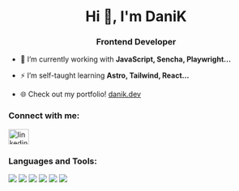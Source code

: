 <h1 align="center">Hi 👋, I'm DaniK</h1>
<h3 align="center">Frontend Developer</h3>

- 🌱 I’m currently working with **JavaScript, Sencha, Playwright...**

- ⚡ I’m self-taught learning **Astro, Tailwind, React...**

- 🌐 Check out my portfolio! <a href="https://danik.dev/" target="blank">danik.dev</a>

<h3 align="left">Connect with me:</h3>
<p align="left">
  <a href="https://linkedin.com/in/danikdev" target="blank">
    <img align="center" src="https://raw.githubusercontent.com/rahuldkjain/github-profile-readme-generator/master/src/images/icons/Social/linked-in-alt.svg" alt="linkedin profile" height="30" width="40" />
  </a>
</p>

<h3 align="left">Languages and Tools:</h3>

![](https://img.shields.io/badge/HTML5-E34F26?style=for-the-badge&logo=html5&logoColor=white) 
![](https://img.shields.io/badge/CSS3-1572B6?style=for-the-badge&logo=css3&logoColor=white)
![](https://img.shields.io/badge/JavaScript-F7DF1E?style=for-the-badge&logo=javascript&logoColor=black)
![](https://img.shields.io/badge/React-20232A?style=for-the-badge&logo=react&logoColor=61DAFB)
![](https://img.shields.io/badge/Node.js-43853D?style=for-the-badge&logo=node.js&logoColor=white)
![](https://img.shields.io/badge/Tailwind_CSS-38B2AC?style=for-the-badge&logo=tailwind-css&logoColor=white)
